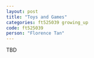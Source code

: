 ```yaml
---
layout: post
title: "Toys and Games"
categories: ft525039 growing_up
code: ft525039
person: "Florence Tan"
---
```


TBD